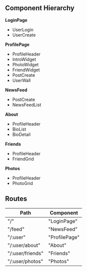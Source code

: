 ## Component Hierarchy

**LoginPage**
  - UserLogin
  - UserCreate

**ProfilePage**
  - ProfileHeader
  - IntroWidget
  - PhotoWidget
  - FriendWidget
  - PostCreate
  - UserWall

**NewsFeed**
  - PostCreate
  - NewsFeedList

**About**
  - ProfileHeader
  - BioList
  - BioDetail

**Friends**
  - ProfileHeader
  - FriendGrid

**Photos**
  - ProfileHeader
  - PhotoGrid

## Routes

|Path   | Component   |
|-------|-------------|
| "/" | "LoginPage" |
| "/feed" | "NewsFeed" |
| "/:user" | "ProfilePage" |
| "/:user/about" | "About" |
| "/:user/friends" | "Friends" |
| "/:user/photos" | "Photos" |
